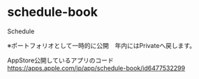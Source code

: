 # schedule-book
Schedule

※ポートフォリオとして一時的に公開　年内にはPrivateへ戻します。

AppStore公開しているアプリのコード
https://apps.apple.com/jp/app/schedule-book/id6477532299
